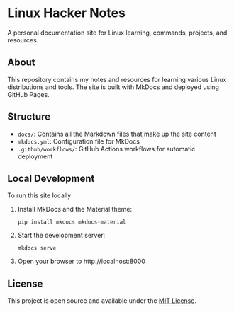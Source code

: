 # Linux Hacker Notes

A personal documentation site for Linux learning, commands, projects, and resources.

## About

This repository contains my notes and resources for learning various Linux distributions and tools. The site is built with MkDocs and deployed using GitHub Pages.

## Structure

- `docs/`: Contains all the Markdown files that make up the site content
- `mkdocs.yml`: Configuration file for MkDocs
- `.github/workflows/`: GitHub Actions workflows for automatic deployment

## Local Development

To run this site locally:

1. Install MkDocs and the Material theme:
   ```
   pip install mkdocs mkdocs-material
   ```

2. Start the development server:
   ```
   mkdocs serve
   ```

3. Open your browser to http://localhost:8000

## License

This project is open source and available under the [MIT License](LICENSE).